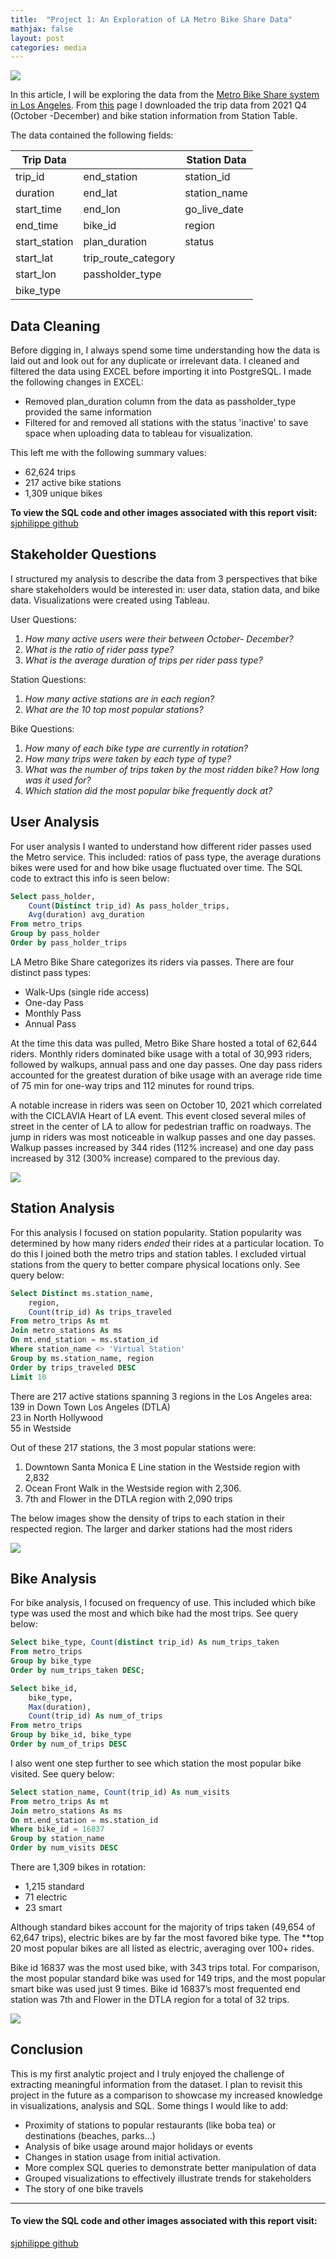 ```yaml
---
title:  "Project 1: An Exploration of LA Metro Bike Share Data"
mathjax: false
layout: post
categories: media
---
```


![](/assets/img/logo.png)

In this article, I will be exploring the data from the [Metro Bike Share system in Los Angeles](https://bikeshare.metro.net/). From [this](https://bikeshare.metro.net/about/data/) page I downloaded the trip data from 2021 Q4 (October -December) and bike station information from Station Table. 

The data contained the following fields:

|Trip Data| | Station Data|
|---------|-|-------------|
|trip_id| end_station |station_id|
|duration|end_lat |station_name|
|start_time| end_lon|go_live_date|
|end_time| bike_id|region |
|start_station|plan_duration |status|
|start_lat|trip_route_category |
|start_lon|passholder_type |
|bike_type|

## Data Cleaning
Before digging in, I always spend some time understanding how the data is laid out and look out for any duplicate or irrelevant data. I cleaned and filtered the data using EXCEL before importing it into PostgreSQL. I made the following changes in EXCEL:
- Removed plan_duration column from the data as passholder_type provided the same information
- Filtered for and removed all stations with the status 'inactive' to save space when uploading data to tableau for visualization. 

This left me with the following summary values:

- 62,624 trips
- 217 active bike stations
- 1,309 unique bikes

**To view the SQL code and other images associated with this report visit:**
[sjphilippe github](https://github.com/sjphilippe/Project1)

## Stakeholder Questions
I structured my analysis to describe the data from 3 perspectives that bike share stakeholders would be interested in: user data, station data, and bike data. Visualizations were created using Tableau. 

User Questions:
1. *How many active users were their between October- December?*
2. *What is the ratio of rider pass type?*
3. *What is the average duration of trips per rider pass type?*

Station Questions:
1. *How many active stations are in each region?*
2. *What are the 10 top most popular stations?*

Bike Questions:  
1. *How many of each bike type are currently in rotation?*
2. *How many trips were taken by each type of type?*
3. *What was the number of trips taken by the most ridden bike?  How long was it used for?*
4. *Which station did the most popular bike frequently dock at?* 

## User Analysis 
For user analysis I wanted to understand how different rider passes used the Metro service. This included: ratios of pass type, the average durations bikes were used for and how bike usage fluctuated over time.  The SQL code to extract this info is seen below:

```sql
Select pass_holder, 
	Count(Distinct trip_id) As pass_holder_trips,
	Avg(duration) avg_duration
From metro_trips
Group by pass_holder
Order by pass_holder_trips
```

LA Metro Bike Share categorizes its riders via passes. There are four distinct pass types: 
- Walk-Ups (single ride access)
- One-day Pass
- Monthly Pass
- Annual Pass

At the time this data was pulled, Metro Bike Share hosted a total of 62,644 riders. Monthly riders dominated bike usage with a total of 30,993 riders, followed by walkups, annual pass and one day passes. One day pass riders accounted for the greatest duration of bike usage with an average ride time of 75 min for one-way trips and 112 minutes for round trips.

A notable increase in riders was seen on October 10, 2021 which correlated with the CICLAVIA Heart of LA event. This event closed several miles of street in the center of LA to allow for pedestrian traffic on roadways. The jump in riders was most noticeable in walkup passes and one day passes. Walkup passes increased by 344 rides (112% increase) and one day pass increased by 312 (300% increase) compared to the previous day.

![](/assets/img/RiderDash.jpg)

## Station Analysis 

For this analysis I focused on station popularity. Station popularity was determined by how many riders *ended* their rides at a particular location. To do this I joined both the metro trips and station tables. I excluded virtual stations from the query to better compare physical locations only.  See query below:

```sql
Select Distinct ms.station_name, 
	region, 
	Count(trip_id) As trips_traveled
From metro_trips As mt
Join metro_stations As ms
On mt.end_station = ms.station_id
Where station_name <> 'Virtual Station'
Group by ms.station_name, region
Order by trips_traveled DESC
Limit 10
```
There are 217 active stations spanning 3 regions in the Los Angeles area: <br/>
139 in Down Town Los Angeles (DTLA) <br/>
23 in North Hollywood <br/>
55 in Westside <br/>

Out of these 217 stations, the 3 most popular stations were: <br/>
1. Downtown Santa Monica E Line station in the Westside region with 2,832 
2. Ocean Front Walk in the Westside region with 2,306.
3. 7th and Flower in the DTLA region with 2,090 trips 

The below images show the density of trips to each station in their respected region. The larger and darker stations had the most riders<br/>

![](/assets/img/StationRegion.jpg)


## Bike Analysis 
For bike analysis, I focused on frequency of use. This included which bike type was used the most and which bike had the most trips. See query below: 


```sql
Select bike_type, Count(distinct trip_id) As num_trips_taken
From metro_trips
Group by bike_type
Order by num_trips_taken DESC;

Select bike_id, 
	bike_type, 
	Max(duration), 
	Count(trip_id) As num_of_trips
From metro_trips
Group by bike_id, bike_type
Order by num_of_trips DESC
```
I also went one step further to see which station the most popular bike visited.  See query below: 

```sql
Select station_name, Count(trip_id) As num_visits
From metro_trips As mt
Join metro_stations As ms
On mt.end_station = ms.station_id
Where bike_id = 16837
Group by station_name
Order by num_visits DESC
```
There are 1,309 bikes in rotation: 
- 1,215 standard
- 71 electric
- 23 smart


Although standard bikes account for the majority of trips taken (49,654 of 62,647 trips), electric bikes are by far the most favored bike type. The **top 20 most popular bikes are all listed as electric, averaging over 100+ rides.

Bike id 16837 was the most used bike, with 343 trips total. For comparison, the most popular standard bike was used for 149 trips, and the most popular smart bike was used just 9 times.
Bike id 16837’s most frequented end station was 7th and Flower in the DTLA region for a total of 32 trips. 

![](/assets/img/BikesAna.png)

## Conclusion

This is my first analytic project and I truly enjoyed the challenge of extracting meaningful information from the dataset.  I plan to revisit this project in the future as a comparison to showcase my increased knowledge in visualizations, analysis and SQL. Some things I would like to add:

- Proximity of stations to popular restaurants (like boba tea) or destinations (beaches, parks...)
- Analysis of bike usage around major holidays or events 
- Changes in station usage from initial activation. 
- More complex SQL queries to demonstrate better manipulation of data
- Grouped visualizations to effectively illustrate trends for stakeholders
- The story of one bike travels

---

#### To view the SQL code and other images associated with this report visit:
[sjphilippe github](https://github.com/sjphilippe/Project1)
